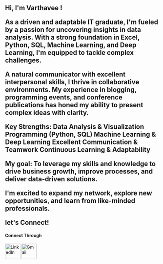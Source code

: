 <h2> Hi, I'm Varthavee !
  
As a driven and adaptable IT graduate, I'm fueled by a passion for uncovering insights in data analysis. With a strong foundation in Excel, Python, SQL, Machine Learning, and Deep Learning, I'm equipped to tackle complex challenges.

A natural communicator with excellent interpersonal skills, I thrive in collaborative environments. My experience in blogging, programming events, and conference publications has honed my ability to present complex ideas with clarity.

Key Strengths:
Data Analysis & Visualization
Programming (Python, SQL)
Machine Learning & Deep Learning
Excellent Communication & Teamwork
Continuous Learning & Adaptability

My goal: To leverage my skills and knowledge to drive business growth, improve processes, and deliver data-driven solutions.

I'm excited to expand my network, explore new opportunities, and learn from like-minded professionals.

let's Connect!


<h4>Connect Through</h4>


<a href="https://www.linkedin.com/in/varthavees/">
  
  <img align="left" alt="LinkedIn" src="https://img.icons8.com/plasticine/2x/linkedin.png" width=50/>
</a>

<a href="mailto:svarthavee@gmail.com">
  <img align="left" alt="Gmail" src="https://img.icons8.com/plasticine/344/gmail.png" width=50/>
</a>
